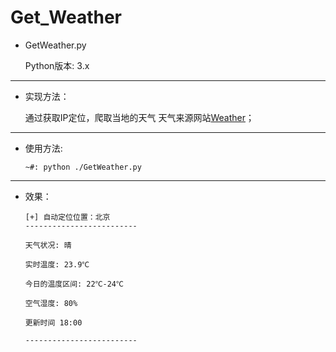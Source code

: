 # Get_Weather

* GetWeather.py
 
    Python版本: 3.x

* * *

*   实现方法：

    通过获取IP定位，爬取当地的天气
    天气来源网站[Weather](http://www.weather.com.cn/)；

* * *

*   使用方法:
    
     `~#: python ./GetWeather.py`

* * *

* 效果：

      [+] 自动定位位置：北京
      -------------------------
     
      天气状况: 晴
    
      实时温度: 23.9℃
    
      今日的温度区间: 22℃-24℃
    
      空气湿度: 80%
    
      更新时间 18:00
    
      -------------------------

